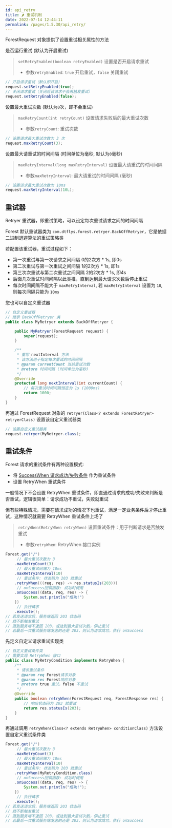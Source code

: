 ```yaml
---
id: api_retry
title: 🌶️ 重试机制
date: 2022-07-14 12:44:11
permalink: /pages/1.5.30/api_retry/
---
```


ForestRequest 对象提供了设置重试相关属性的方法

是否运行重试 (默认为开启重试)

> `setRetryEnabled(boolean retryEnabled)` 设置是否开启请求重试
>- 参数`retryEnabled`: `true` 开启重试，`false` 关闭重试

```java
// 开启请求重试（默认即开启）
request.setRetryEnabled(true);
// 关闭请求重试（关闭后该请求不会再触发重试）
request.setRetryEnabled(false);
```

设置最大重试次数 (默认为`0`次，即不会重试)

> `maxRetryCount(int retryCount)` 设置请求失败后的最大重试次数
>- 参数`retryCount`: 重试次数

```java
// 设置请求最大重试次数为 3 次
request.maxRetryCount(3);
```

设置最大请重试的时间间隔 (时间单位为毫秒, 默认为`0`毫秒)

> `maxRetryInterval(long maxRetryInterval)` 设置最大请重试的时间间隔
>- 参数`maxRetryInterval`: 最大请重试的时间间隔 (毫秒)

```java
// 设置请求最大重试次数为 10ms
request.maxRetryInterval(10L);
```

## 重试器

Retryer 重试器，即重试策略，可以设定每次重试请求之间的时间间隔

Forest 默认重试器类为 `com.dtflys.forest.retryer.BackOffRetryer`，它是依据二进制退避算法的重试策略类

若配置该重试器，重试过程如下：

- 第一次重试与第一次请求之间间隔 0的2次方 * 1s, 即0s
- 第二次重试与第一次重试之间间隔 1的2次方 * 1s, 即1s
- 第三次次重试与第二次重试之间间隔 2的2次方 * 1s, 即4s
- 后面几次重试时间间隔以此类推，直到达到最大请求次数后停止重试
- 每次时间间隔不能大于 `maxRetryInterval`, 若 `maxRetryInterval` 设置为 `10`, 则每次间隔只能为 `10ms`

您也可以自定义重试器

```java
// 自定义重试器
// 继承 BackOffRetryer 类
public class MyRetryer extends BackOffRetryer {

    public MyRetryer(ForestRequest request) {
        super(request);
    }

    /**
     * 重写 nextInterval 方法
     * 该方法用于指定每次重试的时间间隔
     * @param currentCount 当前重试次数
     * @return 时间间隔 (时间单位为毫秒)
     */
    @Override
    protected long nextInterval(int currentCount) {
        // 每次重试时间间隔恒定为 1s (1000ms)
        return 1000;
    }
}
```

再通过 ForestRequest 对象的 `retryer(Class<? extends ForestRetryer> retryerClass)` 设置该自定义重试器类

```java
// 设置自定义重试器类
request.retryer(MyRetryer.class);
```

## 重试条件

Forest 请求的重试条件有两种设置模式:
- 将 [SuccessWhen 请求成功/失败条件](/pages/1.5.30/api_success/) 作为重试条件
- 设置 RetryWhen 重试条件

一般情况下不会设置 RetryWhen 重试条件，即直通过请求的成功/失败来判断是否重试，逻辑很简单：请求成功不重试，失败就重试

但有些特殊情况，需要在请求成功的情况下也重试，满足一定业务条件后才停止重试，这种情况就需要 RetryWhen 重试条件上场了

> `retryWhen(RetryWhen retryWhen)` 设置重试条件：用于判断请求是否触发重试
>- 参数`retryWhen`: RetryWhen 接口实例

```java
Forest.get("/")
     // 最大重试次数为 3
    .maxRetryCount(3)
     // 最大重试间隔为 10ms
    .maxRetryInterval(10)
     // 重试条件: 状态码为 203 就重试
    .retryWhen(((req, res) -> res.statusIs(203)))
     // onSuccess回调函数: 成功时调用
    .onSuccess((data, req, res) -> {
        System.out.println("成功!")
    })
     // 执行请求
    .execute();
// 若发送请求后，服务端返回 203 状态码
// 就不断触发重试
// 直到服务端不返回 203，或达到最大重试次数，停止重试
// 若最后一次重试服务端发送的还是 203，则认为请求成功，执行 onSuccess
```


先定义自定义请求重试实现类

```java
// 自定义重试条件类
// 需要实现 RetryWhen 接口
public class MyRetryCondition implements RetryWhen {
    /**
     * 请求重试条件
     * @param req Forest请求对象
     * @param res Forest响应对象
     * @return true 重试，false 不重试
     */
    @Override
    public boolean retryWhen(ForestRequest req, ForestResponse res) {
        // 响应状态码为 203 就重试
        return res.statusIs(203);
    }
}
```

再通过调用 `retryWhen(Class<? extends RetryWhen> conditionClass)` 方法设置自定义重试条件类

```java
Forest.get("/")
     // 最大重试次数为 3
    .maxRetryCount(3)
     // 最大重试间隔为 10ms
    .maxRetryInterval(10)
     // 重试条件: 状态码为 203 就重试
    .retryWhen(MyRetryCondition.class)
     // onSuccess回调函数: 成功时调用
    .onSuccess((data, req, res) -> {
        System.out.println("成功!");
    })
     // 执行请求
    .execute();
// 若发送请求后，服务端返回 203 状态码
// 就不断触发重试
// 直到服务端不返回 203，或达到最大重试次数，停止重试
// 若最后一次重试服务端发送的还是 203，则认为请求成功，执行 onSuccess
```
